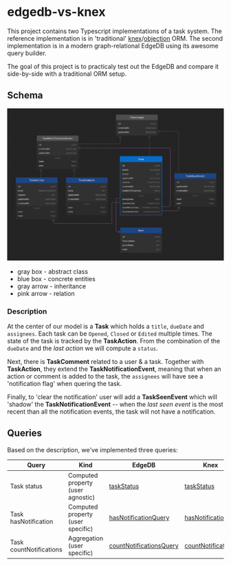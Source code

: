 # edgedb-vs-knex

This project contains two Typescript implementations of a task system. The reference implementation is in 'traditional' [knex](knex)/[objection](objection) ORM. The second implementation is in a modern graph-relational EdgeDB using its awesome query builder.

The goal of this project is to practicaly test out the EdgeDB and compare it side-by-side with a traditional ORM setup.

## Schema

![](./images/schema.png)

- gray box - abstract class
- blue box - concrete entities
- gray arrow - inheritance
- pink arrow - relation

### Description

At the center of our model is a **Task** which holds a `title`, `dueDate` and `assignees`. Each task can be `Opened`, `Closed` or `Edited` multiple times. The state of the task is tracked by the **TaskAction**. From the combination of the `dueDate` and the _last action_ we will compute a `status`.

Next, there is **TaskComment** related to a user & a task.
Together with **TaskAction**, they extend the **TaskNotificationEvent**, meaning that when an action or comment is added to the task, the `assignees` will have see a 'notification flag' when quering the task.

Finally, to 'clear the notification' user will add a **TaskSeenEvent** which will 'shadow' the **TaskNotificationEvent** -- when the _last seen event_ is the most recent than all the notification events, the task will not have a notification.

## Queries

Based on the description, we've implemented three queries:

| Query                   | Kind                              | EdgeDB                                                                     | Knex                                                           |
| ----------------------- | --------------------------------- | -------------------------------------------------------------------------- | -------------------------------------------------------------- |
| Task status             | Computed property (user agnostic) | [taskStatus](./edgedb/src/queries/taskStatusQuery.ts)                      | [taskStatus](./knex/src/queries/taskStatus.ts)                 |
| Task hasNotification    | Computed property (user specific) | [hasNotificationQuery](./edgedb/src/queries/hasNotificationQuery.ts)       | [hasNotification](./knex/src/queries/hasNotification.ts)       |
| Task countNotifications | Aggregation (user specific)       | [countNotificationsQuery](./edgedb/src/queries/countNotificationsQuery.ts) | [countNotifications](./knex/src/queries/countNotifications.ts) |
